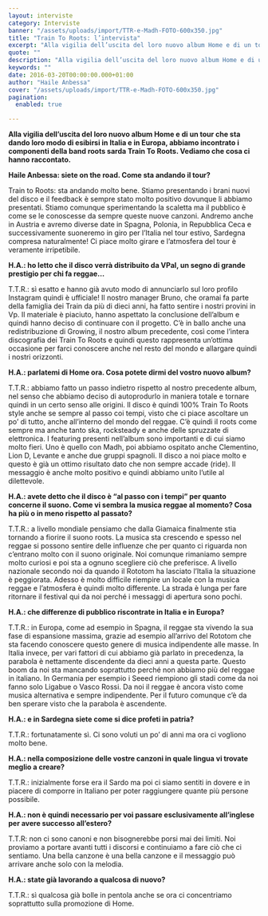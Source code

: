 ```yaml
---
layout: interviste
category: Interviste
banner: "/assets/uploads/import/TTR-e-Madh-FOTO-600x350.jpg"
title: "Train To Roots: l’intervista"
excerpt: "Alla vigilia dell’uscita del loro nuovo album Home e di un tour che sta dando loro modo di esibirsi in Italia e in Europa, abbiamo incontrato i componenti della band roots sarda Train To Roots. Vediamo che cosa ci hanno raccontato. Haile Anbessa: siete on the road. Come sta andando il tour? Train to Roots:…"
quote: ""
description: "Alla vigilia dell’uscita del loro nuovo album Home e di un tour che sta dando loro modo di esibirsi in Italia e in Europa, abbiamo incontrato i componenti della band roots sarda Train To Roots. Vediamo che cosa ci hanno raccontato. Haile Anbessa: siete on the road. Come sta andando il tour? Train to Roots:…"
keywords: ""
date: 2016-03-20T00:00:00.000+01:00
author: "Haile Anbessa"
cover: "/assets/uploads/import/TTR-e-Madh-FOTO-600x350.jpg"
pagination:
  enabled: true

---
```


  
**Alla vigilia dell’uscita del loro nuovo album Home e di un tour che sta dando loro modo di esibirsi in Italia e in Europa, abbiamo incontrato i componenti della band roots sarda Train To Roots. Vediamo che cosa ci hanno raccontato.**

 **Haile Anbessa: siete on the road. Come sta andando il tour?**

Train to Roots: sta andando molto bene. Stiamo presentando i brani nuovi del disco e il feedback è sempre stato molto positivo dovunque li abbiamo presentati. Stiamo comunque sperimentando la scaletta ma il pubblico è come se le conoscesse da sempre queste nuove canzoni. Andremo anche in Austria e avremo diverse date in Spagna, Polonia, in Repubblica Ceca e successivamente suoneremo in giro per l’Italia nel tour estivo, Sardegna compresa naturalmente! Ci piace molto girare e l’atmosfera del tour è veramente irripetibile.

 **H.A.: ho letto che il disco verrà distribuito da VPal, un segno di grande prestigio per chi fa reggae…**

T.T.R.: sì esatto e hanno già avuto modo di annunciarlo sul loro profilo Instagram quindi è ufficiale! Il nostro manager Bruno, che oramai fa parte della famiglia dei Train da più di dieci anni, ha fatto sentire i nostri provini in Vp. Il materiale è piaciuto, hanno aspettato la conclusione dell’album e quindi hanno deciso di continuare con il progetto. C’è in ballo anche una redistribuzione di Growing, il nostro album precedente, così come l’intera discografia dei Train To Roots e quindi questo rappresenta un’ottima occasione per farci conoscere anche nel resto del mondo e allargare quindi i nostri orizzonti.

**H.A.: parlatemi di Home ora. Cosa potete dirmi del vostro nuovo album?**

T.T.R.: abbiamo fatto un passo indietro rispetto al nostro precedente album, nel senso che abbiamo deciso di autoprodurlo in maniera totale e tornare quindi in un certo senso alle origini. Il disco è quindi 100% Train To Roots style anche se sempre al passo coi tempi, visto che ci piace ascoltare un po’ di tutto, anche all’interno del mondo del reggae. C’è quindi il roots come sempre ma anche tanto ska, rocksteady e anche delle spruzzate di elettronica. I featuring presenti nell’album sono importanti e di cui siamo molto fieri. Uno è quello con Madh, poi abbiamo ospitato anche Clementino, Lion D, Levante e anche due gruppi spagnoli. Il disco a noi piace molto e questo è già un ottimo risultato dato che non sempre accade (ride). Il messaggio è anche molto positivo e quindi abbiamo unito l’utile al dilettevole.

**H.A.: avete detto che il disco è “al passo con i tempi” per quanto concerne il suono. Come vi sembra la musica reggae al momento? Cosa ha più o in meno rispetto al passato?**

T.T.R.: a livello mondiale pensiamo che dalla Giamaica finalmente stia tornando a fiorire il suono roots. La musica sta crescendo e spesso nel reggae si possono sentire delle influenze che per quanto ci riguarda non c’entrano molto con il suono originale. Noi comunque rimaniamo sempre molto curiosi e poi sta a ognuno scegliere ciò che preferisce. A livello nazionale secondo noi da quando il Rototom ha lasciato l’Italia la situazione è peggiorata. Adesso è molto difficile riempire un locale con la musica reggae e l’atmosfera è quindi molto differente. La strada è lunga per fare ritornare il festival qui da noi perché i messaggi di apertura sono pochi.

**H.A.: che differenze di pubblico riscontrate in Italia e in Europa?**

T.T.R.: in Europa, come ad esempio in Spagna, il reggae sta vivendo la sua fase di espansione massima, grazie ad esempio all’arrivo del Rototom che sta facendo conoscere questo genere di musica indipendente alle masse. In Italia invece, per vari fattori di cui abbiamo già parlato in precedenza, la parabola è nettamente discendente da dieci anni a questa parte. Questo boom da noi sta mancando soprattutto perché non abbiamo più del reggae in italiano. In Germania per esempio i Seeed riempiono gli stadi come da noi fanno solo Ligabue o Vasco Rossi. Da noi il reggae è ancora visto come musica alternativa e sempre indipendente. Per il futuro comunque c’è da ben sperare visto che la parabola è ascendente.

 **H.A.: e in Sardegna siete come si dice profeti in patria?**

T.T.R.: fortunatamente sì. Ci sono voluti un po’ di anni ma ora ci vogliono molto bene.

**H.A.: nella composizione delle vostre canzoni in quale lingua vi trovate meglio a creare?**

T.T.R.: inizialmente forse era il Sardo ma poi ci siamo sentiti in dovere e in piacere di comporre in Italiano per poter raggiungere quante più persone possibile.

 **H.A.: non è quindi necessario per voi passare esclusivamente all’inglese per avere successo all’estero?**

T.T.R: non ci sono canoni e non bisognerebbe porsi mai dei limiti. Noi proviamo a portare avanti tutti i discorsi e continuiamo a fare ciò che ci sentiamo. Una bella canzone è una bella canzone e il messaggio può arrivare anche solo con la melodia.

 **H.A.: state già lavorando a qualcosa di nuovo?**

T.T.R.: sì qualcosa già bolle in pentola anche se ora ci concentriamo soprattutto sulla promozione di Home.